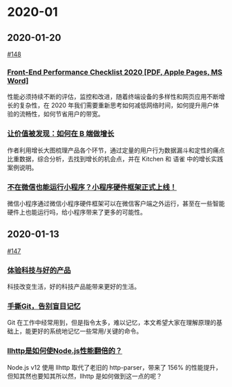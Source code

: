 # 2020-01

## 2020-01-20

[#148](https://github.com/CtripFE/fe-weekly/issues/148)

### [Front-End Performance Checklist 2020 [PDF, Apple Pages, MS Word]](https://www.smashingmagazine.com/2020/01/front-end-performance-checklist-2020-pdf-pages/)

性能必须持续不断的评估，监控和改进，随着终端设备的多样性和网页应用不断增长的复杂性，在 2020 年我们需要重新思考如何减低网络时间，如何提升用户体验的流畅性，如何节省用户的带宽。

### [让价值被发现：如何在 B 端做增长](https://zhuanlan.zhihu.com/p/103093131)

作者利用增长大图梳理产品各个环节，通过定量的用户行为数据漏斗和定性的痛点比重数据，综合分析，去找到增长的机会点，并在 Kitchen 和 语雀 中的增长实践案例说明。

### [不在微信也能运行小程序？小程序硬件框架正式上线！](https://mp.weixin.qq.com/s/HZ5ixmfKc_o5oyvXc0JQKw)

微信小程序通过微信小程序硬件框架可以在微信客户端之外运行，甚至在一些智能硬件上也能运行吗，给小程序带来了更多的可能性。

## 2020-01-13

[#147](https://github.com/CtripFE/fe-weekly/issues/147)

### [体验科技与好的产品](https://www.yuque.com/yubo/morning/xtech-to-good-products)

科技改变生活，好的科技产品能带来更好的生活。

### [手撕Git，告别盲目记忆](https://zhuanlan.zhihu.com/p/98679880)

Git 在工作中经常用到，但是指令太多，难以记忆，本文希望大家在理解原理的基础上，能更好的系统地记忆一些常用/关键的命令。

### [llhttp是如何使Node.js性能翻倍的？](https://zhuanlan.zhihu.com/p/100660049)

Node.js v12 使用 llhttp 取代了老旧的 http-parser，带来了 156% 的性能提升，但知其然也要知其所以然，llhttp 是如何做到这一点的呢？

